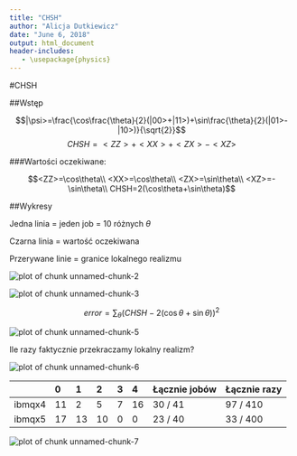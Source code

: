 ```yaml
---
title: "CHSH"
author: "Alicja Dutkiewicz"
date: "June 6, 2018"
output: html_document
header-includes:
   - \usepackage{physics}
---
```




#CHSH

##Wstęp

$$|\psi>=\frac{\cos\frac{\theta}{2}(|00>+|11>)+\sin\frac{\theta}{2}(|01>-|10>)}{\sqrt{2}}$$
$$CHSH=<ZZ>+<XX>+<ZX>-<XZ>$$

###Wartości oczekiwane:

$$<ZZ>=\cos\theta\\
<XX>=\cos\theta\\
<ZX>=\sin\theta\\
<XZ>=-\sin\theta\\
CHSH=2(\cos\theta+\sin\theta)$$



##Wykresy

Jedna linia = jeden job = 10 różnych $\theta$

Czarna linia = wartość oczekiwana

Przerywane linie = granice lokalnego realizmu

![plot of chunk unnamed-chunk-2](figure/unnamed-chunk-2-1.png)

![plot of chunk unnamed-chunk-3](figure/unnamed-chunk-3-1.png)





$$error=\sum_{\theta}(CHSH-2(\cos\theta+\sin\theta))^2$$


![plot of chunk unnamed-chunk-5](figure/unnamed-chunk-5-1.png)

Ile razy faktycznie przekraczamy lokalny realizm?

![plot of chunk unnamed-chunk-6](figure/unnamed-chunk-6-1.png)

|       |0  |1  |2  |3  |4  |Łącznie jobów |Łącznie razy |
|:------|:--|:--|:--|:--|:--|:----------------|:--------------|
|ibmqx4 |11 |2  |5  |7  |16 |30 / 41          |97 / 410       |
|ibmqx5 |17 |13 |10 |0  |0  |23 / 40          |33 / 400       |

![plot of chunk unnamed-chunk-7](figure/unnamed-chunk-7-1.png)
